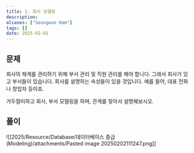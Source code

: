 ```yaml
---
title: 1. 회사 모델링
description: 
aliases: ["Seungwoo Ham"] 
tags: []
date: 2025-02-01
---
```

## 문제

회사의 체계를 관리하기 위해 부서 관리 및 직원 관리를 해야 합니다. 그래서 회사가 있고 부서들이 있습니다. 회사를 설명하는 속성들이 있을 것입니다. 예를 들어, 대표 전화나 창업자 등이죠.

거두절미하고 회사, 부서 모델링을 하며, 관계를 찾아서 설명해보시오.

## 풀이

![[2025/Resource/Database/데이터베이스 중급(Modeling)/attachments/Pasted image 20250202111247.png]]

